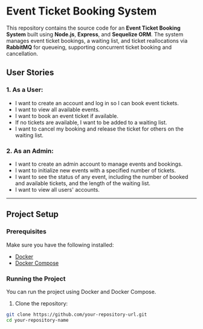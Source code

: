 # Event Ticket Booking System

This repository contains the source code for an **Event Ticket Booking System** built using **Node.js**, **Express**, and **Sequelize ORM**. The system manages event ticket bookings, a waiting list, and ticket reallocations via **RabbitMQ** for queueing, supporting concurrent ticket booking and cancellation.

## User Stories

### 1. As a User:
- I want to create an account and log in so I can book event tickets.
- I want to view all available events.
- I want to book an event ticket if available.
- If no tickets are available, I want to be added to a waiting list.
- I want to cancel my booking and release the ticket for others on the waiting list.

### 2. As an Admin:
- I want to create an admin account to manage events and bookings.
- I want to initialize new events with a specified number of tickets.
- I want to see the status of any event, including the number of booked and available tickets, and the length of the waiting list.
- I want to view all users' accounts.

---

## Project Setup

### Prerequisites

Make sure you have the following installed:

- [Docker](https://docs.docker.com/get-docker/)
- [Docker Compose](https://docs.docker.com/compose/install/)

### Running the Project

You can run the project using Docker and Docker Compose.

1. Clone the repository:

```bash
git clone https://github.com/your-repository-url.git
cd your-repository-name
